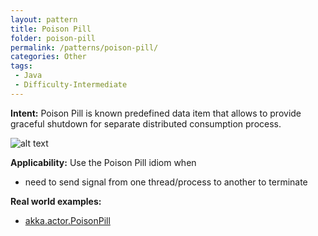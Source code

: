 ```yaml
---
layout: pattern
title: Poison Pill
folder: poison-pill
permalink: /patterns/poison-pill/
categories: Other
tags:
 - Java
 - Difficulty-Intermediate
---
```


**Intent:** Poison Pill is known predefined data item that allows to provide
graceful shutdown for separate distributed consumption process.

![alt text](./etc/poison-pill.png "Poison Pill")

**Applicability:** Use the Poison Pill idiom when

* need to send signal from one thread/process to another to terminate

**Real world examples:**

* [akka.actor.PoisonPill](http://doc.akka.io/docs/akka/2.1.4/java/untyped-actors.html)
